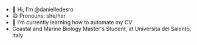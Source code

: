 - 👋 Hi, I’m @danielledesro
- 😄 Pronouns: she/her
- 🌱 I’m currently learning how to automate my CV
- Coastal and Marine Biology Master's Student, at Universita del Salento, Italy

<!---
danielledesro/danielledesro is a ✨ special ✨ repository because its `README.md` (this file) appears on your GitHub profile.
You can click the Preview link to take a look at your changes.
--->
